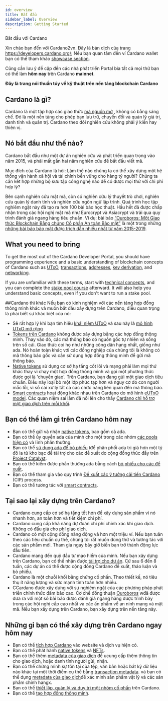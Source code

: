 ```yaml
---
id: overview
title: Bắt đầu
sidebar_label: Overview
description: Getting Started
--- 
```

Bắt đầu với Cardano

<!-- ![](../..//static/img/1.png) -->

Xin chào bạn đến với Cardano2vn. Đây là bản dịch của trang https://developers.cardano.org/; Nếu bạn quan tâm đến ví Cardano wallet bạn có thể tham khảo [showcase section](../../showcase).

Cũng cần lưu ý đề cập đến các nhà phát triển Portal bìa tất cả mọi thứ bạn có thể làm **hôm nay** trên Cardano **mainnet**. 

**Đây là trang nói thuần túy về kỹ thuật trên nền tảng blockchain Cardano**

## Cardano là gì? 
Cardano là một tập hợp các giao thức [mã nguồn mở](https://en.wikipedia.org/wiki/Open_source) , không có bằng sáng chế. Đó là một nền tảng cho phép bạn lưu trữ, chuyển đổi và quản lý giá trị, danh tính và quản trị. Cardano theo dõi nghiên cứu không phải ý kiến ​​hay thiên vị.

## Nó bắt đầu như thế nào?
Cardano bắt đầu như một dự án nghiên cứu và phát triển quan trọng vào năm 2015, và phải mất gần hai năm nghiên cứu để bắt đầu viết mã.

Mục đích của Cardano là hỏi: Làm thế nào chúng ta có thể xây dựng một hệ thống vận hành xã hội và tài chính bền vững cho hàng tỷ người? Chúng ta cần kết hợp những bộ sưu tập công nghệ nào để có được mọi thứ với chi phí hợp lý?

Bên cạnh nghiên cứu mật mã, còn có nghiên cứu lý thuyết trò chơi, nghiên cứu quản lý danh tính và nghiên cứu ngôn ngữ lập trình. Quá trình học tập nghiêm ngặt này đã tạo ra hơn 100 bài báo học thuật. Hầu hết đã được chấp nhận trong các hội nghị mật mã như Eurocrypt và Asiacrypt và trải qua quy trình đánh giá ngang hàng tiêu chuẩn. Ví dụ: bài báo 
[“Ouroboros: Một Giao thức Blockchain Bằng chứng Cổ phần An toàn Bảo mật”](https://eprint.iacr.org/2016/889.pdf) là một trong những [những bài báo bảo mật được trích dẫn nhiều nhất từ ​​năm 2015-2019](https://sweis.medium.com/most-cited-security-papers-from-2015-2019-d21515db3681). 

## What you need to bring
To get the most out of the Cardano Developer Portal, you should  have programming experience and a basic understanding of blockchain concepts of Cardano such as [UTxO](technical-concepts#unspent-transaction-output-utxo), [transactions](technical-concepts#transactions), [addresses](technical-concepts#addresses), [key derivation](technical-concepts#key-derivation), and [networking](technical-concepts#networking). 

If you are unfamiliar with these terms, start with [technical concepts](technical-concepts), and you can complete the [stake pool course](../operate-a-stake-pool/#stake-pool-course) afterward. It will also help you understand basic concepts, even if you don't want to run a stake pool. 

##Cardano thì khác 
Nếu bạn có kinh nghiệm với các nền tảng hợp đồng thông minh khác và muốn bắt đầu xây dựng trên Cardano, điều quan trọng là phải biết sự khác biệt của nó:

- Sẽ rất hợp lý khi bạn tìm hiểu [khái niệm UTxO](technical-concepts#unspent-transaction-output-utxo) và sau này là [mô hình UTxO mở rộng](https://iohk.io/en/blog/posts/2021/03/11/cardanos-extended-utxo-accounting-model/)
- [Tokens trên Cardano](../native-tokens/) không được xây dựng bằng các hợp đồng thông minh. Thay vào đó, các mã thông báo có nguồn gốc tự nhiên và sống trên sổ cái. Giao thức coi họ như những công dân hạng nhất, giống như ada. Nó hoàn toàn khác với các đồng nghiệp của chúng tôi là không có mã thông báo gốc và cần sử dụng hợp đồng thông minh để gửi mã thông báo. 
- [Native tokens](../native-tokens/) sử dụng cơ sở hạ tầng cốt lõi và mạng phải làm mọi thứ khác thay vì chạy một hợp đồng thông minh và gọi một phương thức được gọi là 'chuyển giao'. Trên Cardano, bạn đang gửi một giao dịch tiêu chuẩn. Điều này loại bỏ một lớp phức tạp hơn và nguy cơ do con người mắc lỗi, vì sổ cái xử lý tất cả các chức năng liên quan đến mã thông báo.
- [Smart contracts](../smart-contracts/) hoạt động khác nhau trên Cardano do mô hình [eUTxO model](https://iohk.io/en/blog/posts/2021/03/11/cardanos-extended-utxo-accounting-model/). Các quan niệm sai lầm đã nổi lên cho thấy [Cardano chỉ hỗ trợ một giao dịch trên mỗi khối](https://sundaeswap-finance.medium.com/concurrency-state-cardano-c160f8c07575).

## Bạn có thể làm gì trên Cardano hôm nay
- Bạn có thể gửi và nhận [native tokens](../native-tokens/), bao gồm cả ada.
- Bạn có thể ủy quyền ada của mình cho một trong các nhóm  [các pools hiện có](../../showcase?tags=pooltool) và lĩnh phần thưởng.
- Bạn có thể [sử dụng ada để bỏ phiếu](../governance/project-catalyst#participate-as-a-voter) tđể phân phối ada trị giá hơn một tỷ đô la từ kho bạc để tài trợ cho các đề xuất do cộng đồng thúc đẩy trên [Project Catalyst](../governance/project-catalyst).
- Bạn có thể kiếm được phần thưởng ada bằng cách [bỏ phiếu cho các đề xuất](../governance/project-catalyst#participate-as-a-voter). 
- Bạn có thể tham gia vào quy trình [Đề xuất các ý tưởng cải tiến Cardano ](technical-concepts#cardano-improvement-proposals-cip) (CIP) process.
- Bạn có thể tương tác với [smart contracts](../smart-contracts/).

## Tại sao lại xây dựng trên Cardano?
- Cardano cung cấp cơ sở hạ tầng tốt hơn để xây dựng sản phẩm vì nó nhanh hơn, an toàn hơn và tiết kiệm chi phí.
- Cardano cung cấp khả năng dự đoán chi phí chính xác khi giao dịch. Không có đấu giá cho phí giao dịch.
- Cardano có một cộng đồng năng động và hơn một triệu ví. Nếu bạn tuân theo các tiêu chuẩn cụ thể, chúng tôi rất muốn dùng thử và tương tác với các sản phẩm mới. Tham gia ngay bây giờ biến bạn trở thành động lực đầu tiên.
- Cardano mang đến quỹ đầu tư mạo hiểm của mình. Nếu bạn xây dựng trên Cardano, bạn có thể nhận được [tài trợ cho dự án](../governance/project-catalyst). Cứ sau 6 đến 8 tuần, các dự án có thể được cộng đồng Cardano đề xuất, thảo luận và bỏ phiếu.
- Cardano là một chuỗi khối bằng chứng cổ phần. Theo thiết kế, nó tiêu thụ ít năng lượng và sức mạnh tính toán hơn nhiều.
- CCardano được xây dựng với sự nghiêm ngặt của các phương pháp phát triển chính thức đảm bảo cao. Cơ chế đồng thuận [Ouroboros](https://cardano.org/ouroboros/) wđã được đưa ra với một số bài báo được đánh giá ngang hàng được trình bày trong các hội nghị cấp cao nhất và các ấn phẩm về an ninh mạng và mật mã. Nếu bạn xây dựng trên Cardano, bạn xây dựng trên nền tảng này.

## Những gì bạn có thể xây dựng trên Cardano ngay hôm nay
- Bạn có thể [tích hợp Cardano](../integrate-cardano) vào website và dịch vụ hiện có.
- Bạn có thể phát hành [native tokens](../native-tokens/) và [NFTs](../native-tokens/minting-nfts).
- Bạn có thể thêm [metadata của giao dịch](../transaction-metadata/) để ucung cấp thêm thông tin cho giao dịch, hoặc danh tính người gửi, nhận. 
- Bạn có thể chứng minh sự tồn tại của tệp, văn bản hoặc bất kỳ dữ liệu nào khác tại một thời điểm cụ thể bằng [transaction metadata](../transaction-metadata/). và bạn có thể dụng [metadata của giao dịch](../transaction-metadata/)để xác minh sản phẩm vật lý và các sản phẩm chính hangx.
- Bạn có thể [thiết lập, quản lý và duy trì một nhóm cổ phần](../operate-a-stake-pool/) trên Cardano.
- Bạn có thể [tạo hợp đồng thông minh](../smart-contracts/).
